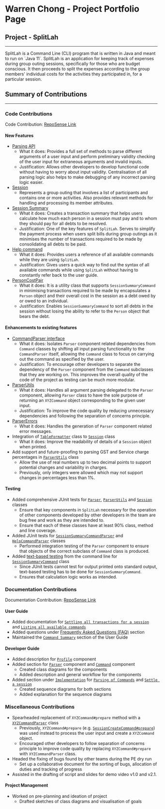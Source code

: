 # Warren Chong - Project Portfolio Page

## Project - SplitLah
<hr>
SplitLah is a Command Line (CLI) program that is written in Java and meant to run on `Java 11`. SplitLah is an 
application for keeping track of expenses during group outing sessions, specifically for those 
who are budget conscious. It then proceeds to split the expenses according to the group members' individual costs for 
the activities they participated in, for a particular session.

## Summary of Contributions
<hr>

### Code Contributions
Code Contribution: [RepoSense Link](https://nus-cs2113-ay2122s2.github.io/tp-dashboard/?search=&sort=totalCommits%20dsc&sortWithin=title&since=2022-02-18&timeframe=commit&mergegroup=&groupSelect=groupByRepos&breakdown=true&checkedFileTypes=docs~functional-code~test-code~other&tabOpen=true&tabType=authorship&tabAuthor=warrencxw&tabRepo=AY2122S2-CS2113T-T10-1%2Ftp%5Bmaster%5D&authorshipIsMergeGroup=false&authorshipFileTypes=functional-code~test-code~other&authorshipIsBinaryFileTypeChecked=false)

#### New Features
* [Parsing API](https://github.com/AY2122S2-CS2113T-T10-1/tp/tree/master/src/main/java/seedu/splitlah/parser)
   * What it does: Provides a full set of methods to parse different arguments of a user input
     and perform preliminary validity checking of the user input for extraneous arguments and invalid inputs.
   * Justification: Allows other developers to develop functional code without having to worry about input validity.
     Centralisation of all parsing logic also helps to make debugging of any incorrect parsing logic easier.
* [Session](https://github.com/AY2122S2-CS2113T-T10-1/tp/blob/master/src/main/java/seedu/splitlah/data/Session.java)
   * Represents a group outing that involves a list of participants and contains one or more activities.
     Also provides relevant methods for handling and processing its member attributes.
* [Session Summary](https://github.com/AY2122S2-CS2113T-T10-1/tp/blob/master/src/main/java/seedu/splitlah/command/SessionSummaryCommand.java)
   * What it does: Creates a transaction summary that helps users calculate how much each person in a session
     must pay and to whom they should pay for all debts to be resolved.
   * Justification: One of the key features of `SplitLah`. Serves to simplify the payment process when users split
     bills during group outings as it minimises the number of transactions required to be made by consolidating all
     debts to be paid.
* [Help command](https://github.com/AY2122S2-CS2113T-T10-1/tp/blob/master/src/main/java/seedu/splitlah/command/HelpCommand.java)
   * What it does: Provides users a reference of all available commands while they are using `SplitLah`.
   * Justification: Gives users a quick way to find out the syntax of all available commands while using `SplitLah` 
     without having to constantly refer back to the user guide.
* [PersonCostPair](https://github.com/AY2122S2-CS2113T-T10-1/tp/blob/master/src/main/java/seedu/splitlah/util/PersonCostPair.java)
   * What it does: It is a utility class that supports `SessionSummaryCommand` in minimising transactions required to be
     made by encapsulates a `Person` object and their overall cost in the session as a debt owed by or owed to an individual.
   * Justification: Enables `SessionSummaryCommand` to sort all debts in the session without losing the ability to
     refer to the `Person` object that bears the debt.

#### Enhancements to existing features
 * [CommandParser interface](https://github.com/AY2122S2-CS2113T-T10-1/tp/blob/master/src/main/java/seedu/splitlah/parser/commandparser/CommandParser.java)
   * What it does: Isolates `Parser` component related dependencies from `Command` classes by shifting all input parsing
     functionality to the `CommandParser` itself, allowing the `Command` class to focus on carrying out the command
     as specified by the user.
   * Justification: To encourage other developers to separate the dependency of the `Parser` component from the `Command`
     subclasses that they are working on. This improves the overall quality of the code of the project as testing can be
     much more modular.
 * [ParserUtils](https://github.com/AY2122S2-CS2113T-T10-1/tp/blob/master/src/main/java/seedu/splitlah/parser/ParserUtils.java)
   * What it does: Handles all argument parsing delegated to the `Parser` component, allowing `Parser` class to
     have the sole purpose of returning an `XYZCommand` object corresponding to the given user input.
   * Justification: To improve the code quality by reducing unnecessary dependencies and following the separation of
     concerns principle.
 * [ParserErrors](https://github.com/AY2122S2-CS2113T-T10-1/tp/blob/master/src/main/java/seedu/splitlah/parser/ParserErrors.java)
   * What it does: Handles the generation of `Parser` component related error messages.
 * Integration of [`TableFormatter`](https://github.com/AY2122S2-CS2113T-T10-1/tp/blob/master/src/main/java/seedu/splitlah/ui/TableFormatter.java) class to 
   [`Session`](https://github.com/AY2122S2-CS2113T-T10-1/tp/blob/master/src/main/java/seedu/splitlah/data/Session.java) class
   * What it does: Improve the readability of details of a `Session` object when printed.
 * Add support and future-proofing to parsing GST and Service charge percentages in [`ParserUtils`](https://github.com/AY2122S2-CS2113T-T10-1/tp/blob/master/src/main/java/seedu/splitlah/parser/ParserUtils.java) class
   * Allow the use of real numbers up to two decimal points to support potential changes and variability in charges.
   * Previously, only integers were allowed which may not support changes in percentages less than 1%.

#### Testing
 * Added comprehensive JUnit tests for
   [`Parser`](https://github.com/AY2122S2-CS2113T-T10-1/tp/blob/master/src/test/java/seedu/splitlah/parser/ParserTest.java),
   [`ParserUtils`](https://github.com/AY2122S2-CS2113T-T10-1/tp/blob/master/src/test/java/seedu/splitlah/parser/ParserUtilsTest.java) and 
   [`Session`](https://github.com/AY2122S2-CS2113T-T10-1/tp/blob/master/src/test/java/seedu/splitlah/data/SessionTest.java) classes
   * Ensure that key components in `SplitLah` necessary for the operation of other components developed by other
     developers in the team are bug free and work as they are intended to.
   * Ensure that each of these classes have at least 90% class, method and line coverage.
 * Added JUnit tests for
   [`SessionSummaryCommandParser`](https://github.com/AY2122S2-CS2113T-T10-1/tp/blob/master/src/test/java/seedu/splitlah/parser/commandparser/SessionSummaryCommandParserTest.java) and 
   [`HelpCommandParser`](https://github.com/AY2122S2-CS2113T-T10-1/tp/blob/master/src/test/java/seedu/splitlah/parser/commandparser/HelpCommandParserTest.java) classes
   * Performed integration testing of the `Parser` component to ensure that objects of the correct subclass of
     `Command` class is produced.
 * Added [text-based testing](https://github.com/AY2122S2-CS2113T-T10-1/tp/tree/master/text-ui-test)
   from the command line for [`SessionSummaryCommand`](https://github.com/AY2122S2-CS2113T-T10-1/tp/blob/master/src/main/java/seedu/splitlah/command/SessionSummaryCommand.java) class
   * Since JUnit tests cannot test for output printed onto standard output, text-based testing has to be done for `SessionSummaryCommand`.
   * Ensures that calculation logic works as intended.

### Documentation Contributions
Documentation Contribution: [RepoSense Link](https://nus-cs2113-ay2122s2.github.io/tp-dashboard/?search=&sort=totalCommits%20dsc&sortWithin=title&since=2022-02-18&timeframe=commit&mergegroup=&groupSelect=groupByRepos&breakdown=true&checkedFileTypes=docs~functional-code~test-code~other&tabOpen=true&tabType=authorship&tabAuthor=warrencxw&tabRepo=AY2122S2-CS2113T-T10-1%2Ftp%5Bmaster%5D&authorshipIsMergeGroup=false&authorshipFileTypes=docs&authorshipIsBinaryFileTypeChecked=false)

#### User Guide
 * Added documentation for 
   [`Settling all transactions for a session`](https://ay2122s2-cs2113t-t10-1.github.io/tp/UserGuide.html#settling-all-transactions-for-a-session-session-summary) and
   [`Listing all available commands`](https://ay2122s2-cs2113t-t10-1.github.io/tp/UserGuide.html#listing-all-available-commands-help)
 * Added questions under [Frequently Asked Questions (FAQ)](https://ay2122s2-cs2113t-t10-1.github.io/tp/UserGuide.html#faq) section
 * Maintained the [`Command Summary`](https://ay2122s2-cs2113t-t10-1.github.io/tp/UserGuide.html#command-summary) section of the User Guide

#### Developer Guide
 * Added description for [`Profile`](https://ay2122s2-cs2113t-t10-1.github.io/tp/DeveloperGuide.html#profile-component) component
 * Added section for [`Parser`](https://ay2122s2-cs2113t-t10-1.github.io/tp/DeveloperGuide.html#parser-component) component and 
   [`Command`](https://ay2122s2-cs2113t-t10-1.github.io/tp/DeveloperGuide.html#command-component) component
   * Created class diagrams for the components
   * Added description and general workflow for the components
 * Added section under [`Implementation`](https://ay2122s2-cs2113t-t10-1.github.io/tp/DeveloperGuide.html#implementation) for 
   [`Parsing of Commands`](https://ay2122s2-cs2113t-t10-1.github.io/tp/DeveloperGuide.html#parsing-of-commands) and 
   [`Settle a session`](https://ay2122s2-cs2113t-t10-1.github.io/tp/DeveloperGuide.html#settle-a-session)
   * Created sequence diagrams for both sections
   * Added explanation for the sequence diagrams

### Miscellaneous Contributions
 * Spearheaded replacement of `XYZCommand#prepare` method with a [`XYZCommandParser`](https://github.com/AY2122S2-CS2113T-T10-1/tp/tree/master/src/main/java/seedu/splitlah/parser/commandparser) class
   * Previously, `XYZCommand#prepare` (e.g. [`SessionCreateCommand#prepare`](https://github.com/AY2122S2-CS2113T-T10-1/tp/commit/5b05ce84aa13841db2383fad527184aca772fb33))
     was used instead to process the user input and create a `XYZCommand` object.
   * Encouraged other developers to follow separation of concerns principle to improve code quality by replacing
     `XYZCommand#prepare` with `XYZCommandParser` class.
 * Headed the fixing of bugs found by other teams during the PE dry run
   * Set up a collaborative document for the sorting of bugs, allocation of duties and tracking of progress
 * Assisted in the drafting of script and slides for demo video v1.0 and v2.1.

#### Project Management
* Worked on pre-planning and ideation of project
  * Drafted sketches of class diagrams and visualisation of goals
